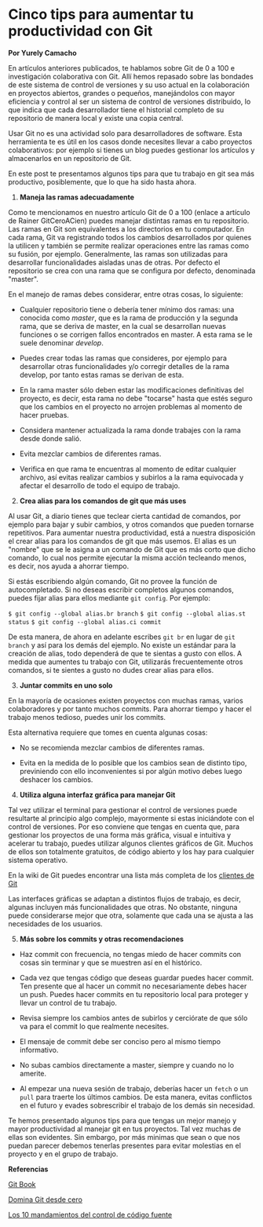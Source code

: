 # Cinco tips para aumentar tu productividad con Git

**Por Yurely Camacho**

En artículos anteriores publicados, te hablamos sobre Git de 0 a 100 e
investigación colaborativa con Git. Allí hemos repasado sobre las
bondades de este sistema de control de versiones y su uso actual en la
colaboración en proyectos abiertos, grandes o pequeños, manejándolos con
mayor eficiencia y control al ser un sistema de control de versiones
distribuido, lo que indica que cada desarrollador tiene el historial
completo de su repositorio de manera local y existe una copia central.

Usar Git no es una actividad solo para desarrolladores
de software. Esta herramienta te es útil en los casos donde necesites llevar a cabo
proyectos colaborativos: por ejemplo si
tienes un blog puedes gestionar los artículos y almacenarlos en un
repositorio de Git.

En este post te presentamos algunos tips para que tu trabajo en git sea
más productivo, posiblemente, que lo que ha sido hasta ahora.

1. **Maneja las ramas adecuadamente**

Como te mencionamos en nuestro artículo Git de 0 a 100 (enlace a
artículo de Rainer GitCeroACien) puedes manejar distintas ramas en tu
repositorio. Las ramas en Git son equivalentes a los directorios en tu computador. En cada rama, Git va registrando todos los cambios desarrollados por quienes la utilicen y también se permite realizar operaciones entre las ramas como su fusión, por ejemplo. Generalmente, las ramas son utilizadas para desarrollar
funcionalidades aisladas unas de otras. Por defecto el repositorio se
crea con una rama que se configura por defecto, denominada "master".

En el manejo de ramas debes considerar, entre otras cosas, lo siguiente:

- Cualquier repositorio tiene o debería tener mínimo dos ramas: una
  conocida como *master*, que es la rama de producción y la segunda
  rama, que se deriva de master, en la cual se desarrollan nuevas
  funciones o se corrigen fallos encontrados en master. A esta rama se
  le suele denominar *develop*.

- Puedes crear todas las ramas que consideres, por ejemplo para desarrollar otras
  funcionalidades y/o corregir detalles de la rama develop, por tanto
  estas ramas se derivan de esta.

- En la rama master sólo deben estar las modificaciones definitivas del
  proyecto, es decir, esta rama no debe "tocarse" hasta que estés seguro
  que los cambios en el proyecto no arrojen problemas al momento de
  hacer pruebas.

- Considera mantener actualizada la rama donde trabajes con la
  rama desde donde salió.

- Evita mezclar cambios de diferentes ramas.

- Verifica en que rama te encuentras al momento de editar cualquier
  archivo, así evitas realizar cambios y subirlos a la rama equivocada y afectar el desarrollo de todo el equipo de trabajo.

2. **Crea alias para los comandos de git que más uses**

Al usar Git, a diario tienes que teclear cierta cantidad de comandos,
por ejemplo para bajar y subir cambios, y otros comandos que pueden
tornarse repetitivos. Para aumentar nuestra productividad, está a
nuestra disposición el crear alias para los comandos de git que más
usemos. El alias es un "nombre" que se le asigna a un comando de Git que
es más corto que dicho comando, lo cual nos permite ejecutar la misma
acción tecleando menos, es decir, nos ayuda a ahorrar tiempo.

Si estás escribiendo algún comando, Git no provee la función de
autocompletado. Si no deseas escribir completos algunos comandos, puedes
fijar alias para ellos mediante `git config`. Por ejemplo:

`$ git config --global alias.br branch`
`$ git config --global alias.st status`
`$ git config --global alias.ci commit`

De esta manera, de ahora en adelante escribes `git br` en lugar de
`git branch` y así para los demás del ejemplo. No existe un estándar para la
creación de alias, todo dependerá de que te sientas a gusto con ellos. A
medida que aumentes tu trabajo con Git, utilizarás frecuentemente otros
comandos, si te sientes a gusto no dudes crear alias para ellos.

3. **Juntar commits en uno solo**

En la mayoría de ocasiones existen proyectos con muchas ramas, varios
colaboradores y por tanto muchos commits. Para ahorrar tiempo y hacer el
trabajo menos tedioso, puedes unir los commits.

Esta alternativa requiere que tomes en cuenta algunas cosas:

- No se recomienda mezclar cambios de diferentes ramas.

- Evita en la medida de lo posible que los cambios sean de distinto
  tipo, previniendo con ello inconvenientes si por algún motivo debes luego
  deshacer los cambios.

4. **Utiliza alguna interfaz gráfica para manejar Git**

Tal vez utilizar el terminal para gestionar el control de versiones
puede resultarte al principio algo complejo, mayormente si estas iniciándote con el
control de versiones. Por eso conviene que tengas en cuenta que, para gestionar los proyectos de una forma más
gráfica, visual e intuitiva y acelerar tu trabajo, puedes utilizar
algunos clientes gráficos de Git. Muchos de ellos son totalmente
gratuitos, de código abierto y los hay para cualquier sistema operativo.

En la wiki de Git puedes encontrar una lista más completa de los
[clientes de Git](https://git.wiki.kernel.org/index.php/Interfaces,_frontends,_and_tools#Graphical_Interfaces)

Las interfaces gráficas se adaptan a distintos flujos de trabajo, es
decir, algunas incluyen más funcionalidades que otras. No obstante,
ninguna puede considerarse mejor que otra, solamente que cada una se
ajusta a las necesidades de los usuarios.

5. **Más sobre los commits y otras recomendaciones**

- Haz commit con frecuencia, no tengas miedo de hacer
  commits con cosas sin terminar y que se muestren así en el
  histórico.

- Cada vez que tengas código que deseas guardar puedes hacer commit. Ten
  presente que al hacer un commit no necesariamente debes hacer un push.
  Puedes hacer commits en tu repositorio local para proteger y llevar un
  control de tu trabajo.

- Revisa siempre los cambios antes de subirlos y cerciórate de que sólo
  va para el commit lo que realmente necesites.

- El mensaje de commit debe ser conciso pero al mismo tiempo
  informativo.

- No subas cambios directamente a master, siempre y cuando no lo amerite.

- Al empezar una nueva sesión de trabajo, deberías hacer un `fetch` o un
  `pull` para traerte los últimos cambios. De esta  manera, evitas
  conflictos en el futuro y evades sobrescribir el trabajo de los demás
  sin necesidad.

Te hemos presentado algunos tips para que tengas un mejor manejo y mayor
productividad al manejar git en tus proyectos. Tal vez muchas de ellas
son evidentes. Sin embargo, por más minimas que sean o que nos puedan
parecer debemos tenerlas presentes para evitar molestias en el proyecto
y en el grupo de trabajo.

**Referencias**

[Git Book](https://git-scm.com/book/es/v2)

[Domina Git desde cero](https://sargantanacode.es/post/using-git-aliases-to-increase-our-productivity)

[Los 10 mandamientos del control de código fuente](https://www.campusmvp.es/recursos/post/los-10-mandamientos-del-control-de-codigo-fuente.aspx)
